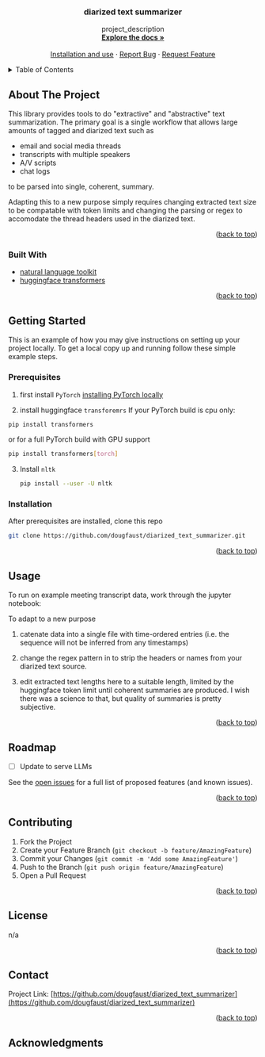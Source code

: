 <a name="readme-top"></a>
<!--
*** Diarized text summarizer README.md
-->

<h3 align="center">diarized text summarizer</h3>

  <p align="center">
    project_description
    <br />
    <a href="https://github.com/dougfaust/diarized_text_summarizer"><strong>Explore the docs »</strong></a>
    <br />
    <br />
    <a href="https://github.com/dougfaust/diarized_text_summarizer">Installation and use</a>
    ·
    <a href="https://github.com/dougfaust/diarized_text_summarizer/issues">Report Bug</a>
    ·
    <a href="https://github.com/dougfaust/diarized_text_summarizer/issues">Request Feature</a>
  </p>
</div>



<!-- TABLE OF CONTENTS -->
<details>
  <summary>Table of Contents</summary>
  <ol>
    <li>
      <a href="#about-the-project">About The Project</a>
      <ul>
        <li><a href="#built-with">Built With</a></li>
      </ul>
    </li>
    <li>
      <a href="#getting-started">Getting Started</a>
      <ul>
        <li><a href="#prerequisites">Prerequisites</a></li>
        <li><a href="#installation">Installation</a></li>
      </ul>
    </li>
    <li><a href="#usage">Usage</a></li>
    <li><a href="#roadmap">Roadmap</a></li>
    <li><a href="#contributing">Contributing</a></li>
    <li><a href="#license">License</a></li>
    <li><a href="#contact">Contact</a></li>
    <li><a href="#acknowledgments">Acknowledgments</a></li>
  </ol>
</details>



<!-- ABOUT THE PROJECT -->
## About The Project

This library provides tools to do "extractive" and "abstractive" text summarization.  The primary goal is a single workflow that allows large amounts of tagged and diarized text such as 

* email and social media threads
* transcripts with multiple speakers
* A/V scripts
* chat logs

to be parsed into single, coherent, summary.

Adapting this to a new purpose simply requires changing extracted text size to be compatable with token limits and changing the parsing or regex to accomodate the thread headers used in the diarized text.

<p align="right">(<a href="#readme-top">back to top</a>)</p>

### Built With

* [natural language toolkit](https://www.nltk.org/)
* [huggingface transformers](https://huggingface.co/docs/transformers/index)  

<p align="right">(<a href="#readme-top">back to top</a>)</p>



<!-- GETTING STARTED -->
## Getting Started

This is an example of how you may give instructions on setting up your project locally.
To get a local copy up and running follow these simple example steps.

### Prerequisites

1. first install `PyTorch`
   [installing PyTorch locally](https://pytorch.org/get-started/locally/)

2. install huggingface `transforemrs`
If your PyTorch build is cpu only:
  ```sh
  pip install transformers
  ```
or for a full PyTorch build with GPU support
  ```sh
  pip install transformers[torch]
  ```
3. Install `nltk`
   ```sh
   pip install --user -U nltk
   ```

### Installation

After prerequisites are installed, clone this repo
   ```sh
   git clone https://github.com/dougfaust/diarized_text_summarizer.git
   ```

<p align="right">(<a href="#readme-top">back to top</a>)</p>



<!-- USAGE EXAMPLES -->
## Usage

To run on example meeting transcript data, work through the jupyter notebook:

To adapt to a new purpose 

1. catenate data into a single file with time-ordered entries (i.e. the sequence will not be inferred from any timestamps)
   
2. change the regex pattern in to strip the headers or names from your diarized text source.

3. edit extracted text lengths here to a suitable length, limited by the huggingface token limit until coherent summaries are produced.  I wish there was a science to that, but quality of summaries is pretty subjective.

<p align="right">(<a href="#readme-top">back to top</a>)</p>



<!-- ROADMAP -->
## Roadmap

- [ ] Update to serve LLMs

See the [open issues](https://github.com/github_username/repo_name/issues) for a full list of proposed features (and known issues).

<p align="right">(<a href="#readme-top">back to top</a>)</p>



<!-- CONTRIBUTING -->
## Contributing

1. Fork the Project
2. Create your Feature Branch (`git checkout -b feature/AmazingFeature`)
3. Commit your Changes (`git commit -m 'Add some AmazingFeature'`)
4. Push to the Branch (`git push origin feature/AmazingFeature`)
5. Open a Pull Request

<p align="right">(<a href="#readme-top">back to top</a>)</p>



<!-- LICENSE -->
## License

n/a
<p align="right">(<a href="#readme-top">back to top</a>)</p>



<!-- CONTACT -->
## Contact

Project Link: [https://github.com/dougfaust/diarized_text_summarizer](https://github.com/dougfaust/diarized_text_summarizer)

<p align="right">(<a href="#readme-top">back to top</a>)</p>



<!-- ACKNOWLEDGMENTS -->
## Acknowledgments


